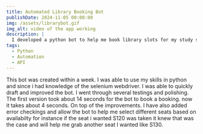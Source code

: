 ```yaml
---
title: Automated Library Booking Bot
publishDate: 2024-11-05 00:00:00
img: /assets/librarybot.gif
img_alt: video of the app working 
description: |
  I developed a python bot to help me book library slots for my study sessions.
tags:
  - Python
  - Automation
  - API
---
```


This bot was created within a week. I was able to use my skills in python and since i had knowledge of the selenium webdriver. I was able to quickly draft and improved the bot. I went through several testings and polishing. The first version took about 14 seconds for the bot to book a booking. now it takes about 4 seconds. On top of the improvements. I have also added error checkings and allow the bot to help me select different seats based on availabilty for instance if the seat i wanted S120 was taken it knew that was the case and will help me grab another seat I wanted like S130.

